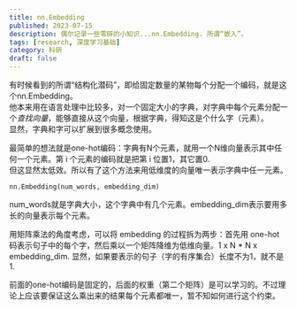 ```yaml
---
title: nn.Embedding
published: 2023-07-15
description: 偶尔记录一些零碎的小知识...nn.Embedding. 所谓“嵌入”。
tags: [research, 深度学习基础]
category: 科研
draft: false
---
```


有时候看到的所谓“结构化潜码”，即给固定数量的某物每个分配一个编码，就是这个nn.Embedding。  
他本来用在语言处理中比较多，对一个固定大小的字典，对字典中每个元素分配一个*查找向量*，能够直接从这个向量，根据字典，得知这是个什么字（元素）。  
显然，字典和字可以扩展到很多概念使用。  
  
最简单的想法就是one-hot编码：字典有N个元素，就用一个N维向量表示其中任何一个元素。第 i 个元素的编码就是把第 i 位置1，其它置0.  
但这显然太低效。所以有了这个方法来用低维度的向量唯一表示字典中任一元素。  
```  
nn.Embedding(num_words, embedding_dim)  
```  
num_words就是字典大小，这个字典中有几个元素。embedding_dim表示要用多长的向量表示每个元素。  
  
用矩阵乘法的角度考虑，可以将 embedding 的过程拆为两步：首先用 one-hot 码表示句子中的每个字，然后乘以一个矩阵降维为低维向量。1 x N \* N x embedding_dim. 显然，如果要表示的句子（字的有序集合）长度不为1，就不是1.  
  
前面的one-hot编码是固定的，后面的权重（第二个矩阵）是可以学习的。不过理论上应该要保证这么乘出来的结果每个元素都唯一，暂不知如何进行这个约束。  
